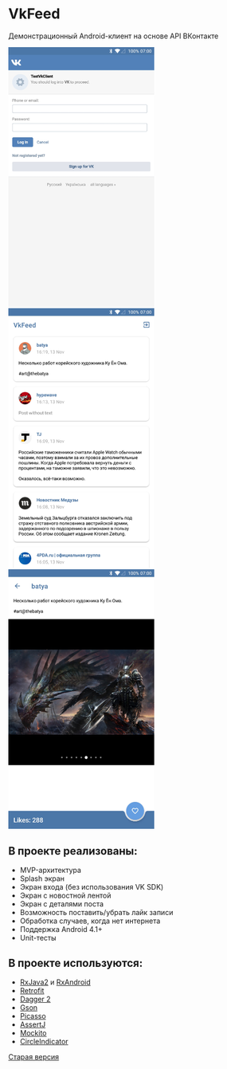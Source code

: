 # VkFeed
Демонстрационный Android-клиент на основе API ВКонтакте

<img src="screenshots/Screenshot_20181115-015719.jpg" width="293px"> <img src="screenshots/Screenshot_20181115-014256.jpg" width="293px"> <img src="screenshots/Screenshot_20181115-014147.jpg" width="293px">

## В проекте реализованы:
- MVP-архитектура
- Splash экран
- Экран входа (без использования VK SDK)
- Экран с новостной лентой
- Экран с деталями поста
- Возможность поставить/убрать лайк записи
- Обработка случаев, когда нет интернета
- Поддержка Android 4.1+
- Unit-тесты

## В проекте используются:
- [RxJava2](https://github.com/ReactiveX/RxJava) и [RxAndroid](https://github.com/ReactiveX/RxAndroid)
- [Retrofit](http://square.github.io/retrofit)
- [Dagger 2](http://google.github.io/dagger)
- [Gson](https://github.com/google/gson)
- [Picasso](http://square.github.io/picasso)
- [AssertJ](https://github.com/joel-costigliola/assertj-core)
- [Mockito](https://github.com/mockito/mockito)
- [CircleIndicator](https://github.com/ongakuer/CircleIndicator)

[Старая версия](https://github.com/hotmule/VkFeedOld)
